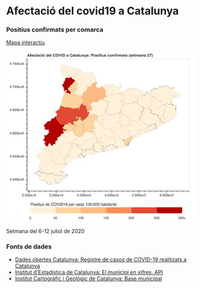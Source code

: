 # Afectació del covid19 a Catalunya

### Positius confirmats per comarca

[Mapa interactiu](https://storage.googleapis.com/covid19catalunya/PositiusCovid19Setmana27perComarca.html)

[![Mapa positius per comarca](PositiusCovid19Setmana27perComarca.png)](https://storage.googleapis.com/covid19catalunya/PositiusCovid19Setmana27perComarca.html)

Setmana del 6-12 juliol de 2020

### Fonts de dades

* [Dades obertes Catalunya: Registre de casos de COVID-19 realitzats a Catalunya](https://analisi.transparenciacatalunya.cat/ca/Salut/Registre-de-casos-de-COVID-19-realitzats-a-Catalun/jj6z-iyrp)
* [Institut d'Estadística de Catalunya: El municipi en xifres. API](https://www.idescat.cat/dev/api/emex/)
* [Institut Cartogràfic i Geològic de Catalunya: Base municipal](https://www.icgc.cat/Administracio-i-empresa/Descarregues/Capes-de-geoinformacio/Base-municipal)
